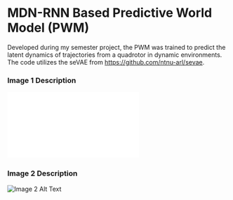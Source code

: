 # MDN-RNN Based Predictive World Model (PWM)

Developed during my semester project, the PWM was trained to predict the latent dynamics of trajectories from a quadrotor in dynamic environments. The code utilizes the seVAE from https://github.com/ntnu-arl/sevae. 

### Image 1 Description

![Image 1 Alt Text](assets/PWM.pdf)

### Image 2 Description

![Image 2 Alt Text](link-to-image-2.jpg)


